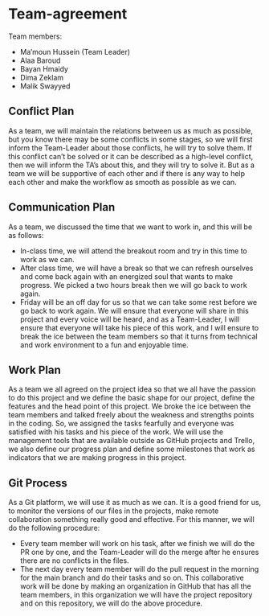# Team-agreement

Team members:
- Ma’moun Hussein (Team Leader)
- Alaa Baroud
- Bayan Hmaidy
- Dima Zeklam
- Malik Swayyed


## Conflict Plan
As a team, we will maintain the relations between us as much as possible, but you know there may be some conflicts in some stages, so we will first inform the Team-Leader about those conflicts, he will try to solve them. If this conflict can’t be solved or it can be described as a high-level conflict, then we will inform the TA’s about this, and they will try to solve it. But as a team we will be supportive of each other and if there is any way to help each other and make the workflow as smooth as possible as we can.

## Communication Plan
As a team, we discussed the time that we want to work in, and this will be as follows:
- In-class time, we will attend the breakout room and try in this time to work as we can.
- After class time, we will have a break so that we can refresh ourselves and come back again with an energized soul that wants to make progress. We picked a two hours break then we will go back to work again.
- Friday will be an off day for us so that we can take some rest before we go back to work again.
We will ensure that everyone will share in this project and every voice will be heard, and as a Team-Leader, I will ensure that everyone will take his piece of this work, and I will ensure to break the ice between the team members so that it turns from technical and work environment to a fun and enjoyable time.

## Work Plan
As a team we all agreed on the project idea so that we all have the passion to do this project and we define the basic shape for our project, define the features and the head point of this project. We broke the ice between the team members and talked freely about the weakness and strengths points in the coding. So, we assigned the tasks fearfully and everyone was satisfied with his tasks and his piece of the work.
We will use the management tools that are available outside as GitHub projects and Trello, we also define our progress plan and define some milestones that work as indicators that we are making progress in this project.

## Git Process
As a Git platform, we will use it as much as we can. It is a good friend for us, to monitor the versions of our files in the projects, make remote collaboration something really good and effective.
For this manner, we will do the following procedure:
- Every team member will work on his task, after we finish we will do the PR one by one, and the Team-Leader will do the merge after he ensures there are no conflicts in the files.
- The next day every team member will do the pull request in the morning for the main branch and do their tasks and so on.
This collaborative work will be done by making an organization in GitHub that has all the team members, in this organization we will have the project repository and on this repository, we will do the above procedure.
